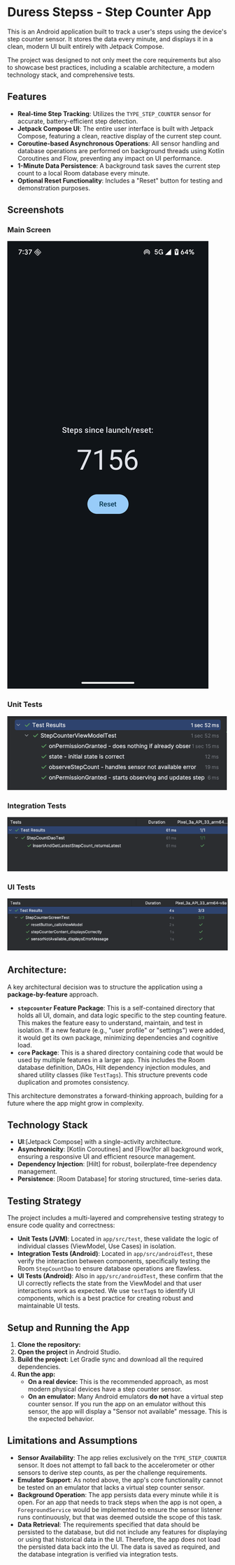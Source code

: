 # Duress Stepss - Step Counter App

This is an Android application built to track a user's steps using the device's step counter sensor. It stores the data every minute, and displays it in a clean, modern UI built entirely with Jetpack Compose.

The project was designed to not only meet the core requirements but also to showcase best practices, including a scalable architecture, a modern technology stack, and comprehensive tests.

## Features

-   **Real-time Step Tracking**: Utilizes the `TYPE_STEP_COUNTER` sensor for accurate, battery-efficient step detection.
-   **Jetpack Compose UI**: The entire user interface is built with Jetpack Compose, featuring a clean, reactive display of the current step count.
-   **Coroutine-based Asynchronous Operations**: All sensor handling and database operations are performed on background threads using Kotlin Coroutines and Flow, preventing any impact on UI performance.
-   **1-Minute Data Persistence**: A background task saves the current step count to a local Room database every minute.
-   **Optional Reset Functionality**: Includes a "Reset" button for testing and demonstration purposes.

## Screenshots

### Main Screen
![Sample UI](/docs/images/stepscounted.png) 

### Unit Tests
![Unit Test Results](/docs/images/unittests.png)

### Integration Tests
![Integration Test Results](/docs/images/integrationtest.png)

### UI Tests
![UI Test Results](/docs/images/uitests.png)

## Architecture:

A key architectural decision was to structure the application using a **package-by-feature** approach.

-   **`stepcounter` Feature Package**: This is a self-contained directory that holds all UI, domain, and data logic specific to the step counting feature. This makes the feature easy to understand, maintain, and test in isolation. If a new feature (e.g., "user profile" or "settings") were added, it would get its own package, minimizing dependencies and cognitive load.
-   **`core` Package**: This is a shared directory containing code that would be used by multiple features in a larger app. This includes the Room database definition, DAOs, Hilt dependency injection modules, and shared utility classes (like `TestTags`). This structure prevents code duplication and promotes consistency.

This architecture demonstrates a forward-thinking approach, building for a future where the app might grow in complexity.

## Technology Stack

-   **UI**:[Jetpack Compose] with a single-activity architecture.
-   **Asynchronicity**: [Kotlin Coroutines] and [Flow]for all background work, ensuring a responsive UI and efficient resource management.
-   **Dependency Injection**: [Hilt] for robust, boilerplate-free dependency management.
-   **Persistence**: [Room Database] for storing structured, time-series data.

## Testing Strategy

The project includes a multi-layered and comprehensive testing strategy to ensure code quality and correctness:

-   **Unit Tests (JVM)**: Located in `app/src/test`, these validate the logic of individual classes (ViewModel, Use Cases) in isolation.
-   **Integration Tests (Android)**: Located in `app/src/androidTest`, these verify the interaction between components, specifically testing the Room `StepCountDao` to ensure database operations are flawless.
-   **UI Tests (Android)**: Also in `app/src/androidTest`, these confirm that the UI correctly reflects the state from the ViewModel and that user interactions work as expected. We use `testTag`s to identify UI components, which is a best practice for creating robust and maintainable UI tests.

## Setup and Running the App

1.  **Clone the repository:**
2.  **Open the project** in Android Studio.
3.  **Build the project:** Let Gradle sync and download all the required dependencies.
4.  **Run the app:**
    -   **On a real device:** This is the recommended approach, as most modern physical devices have a step counter sensor.
    -   **On an emulator:** Many Android emulators **do not** have a virtual step counter sensor. If you run the app on an emulator without this sensor, the app will display a "Sensor not available" message. This is the expected behavior.

## Limitations and Assumptions

-   **Sensor Availability**: The app relies exclusively on the `TYPE_STEP_COUNTER` sensor. It does not attempt to fall back to the accelerometer or other sensors to derive step counts, as per the challenge requirements.
-   **Emulator Support**: As noted above, the app's core functionality cannot be tested on an emulator that lacks a virtual step counter sensor.
-   **Background Operation**: The app persists data every minute while it is open. For an app that needs to track steps when the app is not open, a `ForegroundService` would be implemented to ensure the sensor listener runs continuously, but that was deemed outside the scope of this task.
-   **Data Retrieval**: The requirements specified that data should be persisted to the database, but did not include any features for displaying or using that historical data in the UI. Therefore, the app does not load the persisted data back into the UI. The data is saved as required, and the database integration is verified via integration tests.

